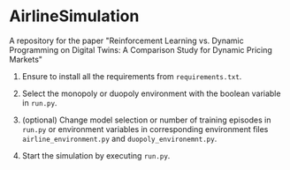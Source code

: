# AirlineSimulation
A repository for the paper "Reinforcement Learning vs. Dynamic Programming on Digital Twins: A Comparison Study for Dynamic Pricing Markets"

1. Ensure to install all the requirements from ``requirements.txt``.

2. Select the monopoly or duopoly environment with the boolean variable in ``run.py``.

3. (optional) Change model selection or number of training episodes in ``run.py`` or environment variables in corresponding environment files ``airline_environment.py`` and ``duopoly_environemnt.py``.

4. Start the simulation by executing ``run.py``.
